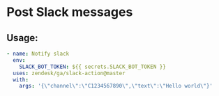 # Post Slack messages

## Usage:

```yaml
- name: Notify slack
  env:
    SLACK_BOT_TOKEN: ${{ secrets.SLACK_BOT_TOKEN }}
  uses: zendesk/ga/slack-action@master
  with:
    args: '{\"channel\":\"C1234567890\",\"text\":\"Hello world\"}'
